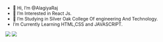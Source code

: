 - 👋 Hi, I’m @AlagiyaRaj
- 👀 I’m Interested in React Js.
- 🌱 I’m Studying in Silver Oak College Of engineering And Technology.
-  I’m Currently Learning HTML,CSS and JAVASCRIPT. 

<img src="https://github-readme-stats.vercel.app/api?username=AlagiyaRaj&show_icons=true&hide_border=true)&nbsp;&nbsp">

<img src="https://github-readme-stats-eight-theta.vercel.app/api/top-langs/?username=AlagiyaRaj&layout=compact&langs_count=8&hide_border=true"> 

<!---
AlagiyaRaj/AlagiyaRaj is a ✨ special ✨ repository because its `README.md` (this file) appears on your GitHub profile.
You can click the Preview link to take a look at your changes.
--->
